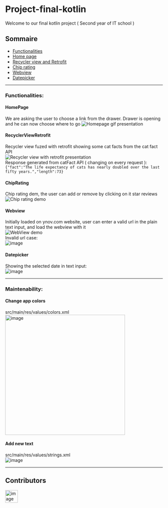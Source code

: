 # Project-final-kotlin
Welcome to our final kotlin project ( Second year of IT school ) 
## Sommaire
 * [Functionalities](#Functionalities)
  * [Home page](#HomePage) 
  * [Recycler view and Retrofit](#RecyclerViewRetrofit)
  * [Chip rating](#ChipRating)
  * [Webview](#Webview)
  * [Datepicker](#Datepicker)

-----
### Functionalities:
  #### HomePage
  We are asking the user to choose a link from the drawer. Drawer is opening and he can now choose where to go
  ![Homepage gif presentation](https://media.giphy.com/media/xcc3ZwYPDVyRh3CrdL/giphy.gif)
  #### RecyclerViewRetrofit
  Recycler view fuzed with retrofit showing some cat facts from the cat fact API <br />
  ![Recycler view with retrofit presentation](https://media.giphy.com/media/z4G0D5jn2xcx64JoWm/giphy.gif)
  <br /> Response generated from catFact API ( changing on every request ): <br />
  ```{"fact":"The life expectancy of cats has nearly doubled over the last fifty years.","length":73}```

  #### ChipRating
   Chip rating dem, the user can add or remove by clicking on it star reviews 
   <br />
   ![Chip rating demo](https://media.giphy.com/media/2k8qJgL71pntebUHy1/giphy.gif)
   <br />
  #### Webview
   Initially loaded on ynov.com website, user can enter a valid url in the plain text input, and load the webview with it
   <br />
   ![WebView demo](https://media.giphy.com/media/pgUviSoc0N8tsswB7Z/giphy.gif)
    <br />
    Invalid url case:
    <br />
    ![image](https://user-images.githubusercontent.com/72339313/164705160-2f742e45-3a5a-41b1-be49-f6c2c9c2e68e.png)
    
    
  #### Datepicker
   Showing the selected date in text input: <br />
   ![image](https://media.giphy.com/media/MRPym1zR3FmK4rz4WT/giphy.gif)
   
-----
### Maintenability: 
  #### Change app colors
  src/main/res/values/colors.xml <br />
  <img width="383" alt="image" src="https://user-images.githubusercontent.com/72339313/165087613-266dcb40-47ca-4b84-876c-d60940229fd2.png">
  #### Add new text
  src/main/res/values/strings.xml <br />
  ![image](https://user-images.githubusercontent.com/72339313/165088669-5b4825a3-2252-45e5-a283-78eac1b126ff.png)
  
  
-----
  ## Contributors 
  <a href="https://github.com/antoine13330">
    <img width="40px"alt="image" src="https://avatars.githubusercontent.com/u/72339313?v=4">
  </a>
  
  





